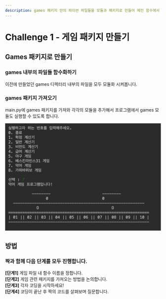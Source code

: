 ```yaml
---
description: games 패키지 안의 파이썬 파일들을 모듈과 패키지로 만들어 메인 함수에서 사용합니다.
---
```


# Challenge 1 - 게임 패키지 만들기

## Games 패키지로 만들기 

### games 내부의 파일들 함수화하기 

이전에 만들었던 games 디렉터리 내부의 파일을 모두 모듈화 시켜봅니다.

### games 패키지 가져오기 

main.py에 games 패키지를 가져와 각각의 모듈을 추가해서 프로그램에서 games 모듈도 실행할 수 있도록 합니다.

![&#xC2E4;&#xD589; &#xD654;&#xBA74;](../../.gitbook/assets/image%20%28127%29.png)

## 방법 <a id="undefined-1"></a>

### **짝과 함께 다음 단계를 모두 진행합니다.** <a id="undefined-3"></a>

**\[단계1\]** 게임 파일 내 함수 이름을 정합니다.  
**\[단계2\]** 게임 관련 패키지를 가져오는 방법을 논의합니다.  
**\[단계3\]** 각자 코딩을 시작하세요!  
**\[단계4\]** 코딩이 끝난 후 짝의 코드를 살펴보며 질문합니다.

